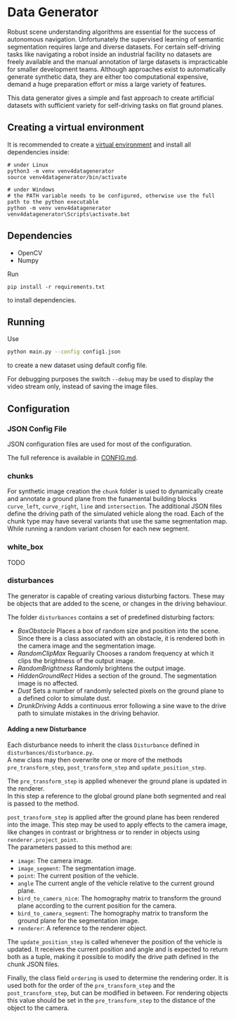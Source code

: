 # Data Generator

Robust scene understanding algorithms are essential for the success of autonomous navigation. Unfortunately the supervised learning of semantic segmentation requires large and diverse datasets. For certain self-driving tasks like navigating a robot inside an industrial facility no datasets are freely available and the manual annotation of large datasets is impracticable for smaller development teams. Although approaches exist to automatically generate synthetic data, they are either too computational expensive, demand a huge preparation effort or miss a large variety of features.  

This data generator gives a simple and fast approach to create artificial datasets with sufficient variety for self-driving tasks on flat ground planes.

## Creating a virtual environment

It is recommended to create a [virtual environment](https://docs.python.org/3/library/venv.html#venv-def) and install all dependencies inside:
```
# under Linux
python3 -m venv venv4datagenerator
source venv4datagenerator/bin/activate

# under Windows
# the PATH variable needs to be configured, otherwise use the full path to the python executable
python -m venv venv4datagenerator
venv4datagenerator\Scripts\activate.bat
```

## Dependencies

- OpenCV
- Numpy

Run
```
pip install -r requirements.txt
```
to install dependencies.

## Running

Use
```bash
python main.py --config config1.json
```
to create a new dataset using default config file.

For debugging purposes the switch `--debug` may be used to display the video stream only, instead of saving the image files.

## Configuration

### JSON Config File
JSON configuration files are used for most of the configuration.

The full reference is available in [CONFIG.md](CONFIG.md).

### chunks
For synthetic image creation the `chunk` folder is used to dynamically create and annotate a ground plane
from the funamental building blocks `curve_left`, `curve_right`, `line` and `intersection`.
The additional JSON files define the driving path of the simulated vehicle along the road.
Each of the chunk type may have several variants that use the same segmentation map. While running a random variant
chosen for each new segment.

### white_box
TODO


### disturbances
The generator is capable of creating various disturbing factors.
These may be objects that are added to the scene, or changes in the driving behaviour.

The folder `disturbances` contains a set of predefined disturbing factors:

- _BoxObstacle_ Places a box of random size and position into the scene.
Since there is a class associated with an obstacle, it is rendered both in the camera image and the segmentation image.
- _RandomClipMax_ Reguarily Chooses a random frequency at which it clips the brightness of the output image.
- _RandomBrightness_ Randomly brightens the output image.
- _HiddenGroundRect_ Hides a section of the ground. The segmentation image is no affected.
- _Dust_ Sets a number of randomly selected pixels on the ground plane to a defined color to simulate dust.
- _DrunkDriving_ Adds a continuous error following a sine wave to the drive path to simulate mistakes in the driving behavior.

#### Adding a new Disturbance

Each disturbance needs to inherit the class `Disturbance` defined in `disturbances/disturbance.py`.  
A new class may then overwrite one or more of the methods `pre_transform_step`, `post_transform_step` and `update_position_step`.  

The `pre_transform_step` is applied whenever the ground plane is updated in the renderer.  
In this step a reference to the global ground plane both segmented and real is passed to the method. 

`post_transform_step` is applied after the ground plane has been rendered into the image. This step may be used to apply effects to the camera image, like changes in contrast or brightness or to render in objects using `renderer.project_point`.  
The parameters passed to this method are:

- `image`: The camera image.
- `image_segment`: The segmentation image.
- `point`: The current position of the vehicle.
- `angle` The current angle of the vehicle relative to the current ground plane.
- `bird_to_camera_nice`: The homography matrix to transform the ground plane according to the current position for the camera. 
- `bird_to_camera_segment`: The homography matrix to transform the ground plane for the segmentation image.
- `renderer`: A reference to the renderer object.

The `update_position_step` is called whenever the position of the vehicle is updated. It receives the current position and angle and is expected to return both as a tuple, making it possible to modify the drive path defined in the chunk JSON files.

Finally, the class field `ordering` is used to determine the rendering order. It is used both for the order of the `pre_transform_step` and the `post_transform_step`, but can be modified in between. For rendering objects this value should be set in the `pre_transform_step` to the distance of the object to the camera.